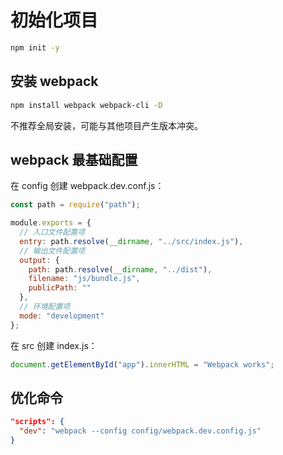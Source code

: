 # 初始化项目

```bash
npm init -y
```

## 安装 webpack

```bash
npm install webpack webpack-cli -D
```

不推荐全局安装，可能与其他项目产生版本冲突。

## webpack 最基础配置

在 config 创建 webpack.dev.conf.js：

```js
const path = require("path");

module.exports = {
  // 入口文件配置项
  entry: path.resolve(__dirname, "../src/index.js"),
  // 输出文件配置项
  output: {
    path: path.resolve(__dirname, "../dist"),
    filename: "js/bundle.js",
    publicPath: ""
  },
  // 环境配置项
  mode: "development"
};
```

在 src 创建 index.js：

```js
document.getElementById("app").innerHTML = "Webpack works";
```

## 优化命令

```json
"scripts": {
  "dev": "webpack --config config/webpack.dev.config.js"
}
```
